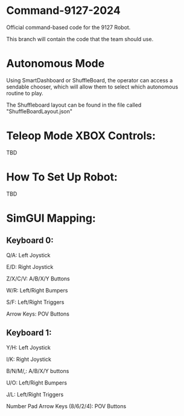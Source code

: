 # Command-9127-2024
Official command-based code for the 9127 Robot.

This branch will contain the code that the team should use.

# Autonomous Mode
Using SmartDashboard or ShuffleBoard, the operator can access a sendable chooser, which will allow them to select which autonomous routine to play.

The Shuffleboard layout can be found in the file called "ShuffleBoardLayout.json"

# Teleop Mode XBOX Controls:
TBD

# How To Set Up Robot:
TBD

# SimGUI Mapping:
## Keyboard 0:
Q/A: Left Joystick

E/D: Right Joystick

Z/X/C/V: A/B/X/Y Buttons

W/R: Left/Right Bumpers

S/F: Left/Right Triggers

Arrow Keys: POV Buttons

## Keyboard 1:
Y/H: Left Joystick

I/K: Right Joystick

B/N/M/,: A/B/X/Y buttons

U/O: Left/Right Bumpers

J/L: Left/Right Triggers

Number Pad Arrow Keys (8/6/2/4): POV Buttons